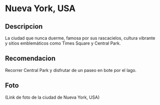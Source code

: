 # Nueva York, USA

## Descripcion
La ciudad que nunca duerme, famosa por sus rascacielos, cultura vibrante y sitios emblemáticos como Times Square y Central Park.

## Recomendacion
Recorrer Central Park y disfrutar de un paseo en bote por el lago.

## Foto
(Link de foto de la ciudad de Nueva York, USA)
